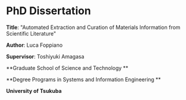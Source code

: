 # PhD Dissertation

**Title**: "Automated Extraction and Curation of Materials Information from Scientific Literature"

**Author**: Luca Foppiano

**Supervisor**: Toshiyuki Amagasa 

**Graduate School of Science and Technology **

**Degree Programs in Systems and Information Engineering **

**University of Tsukuba**
